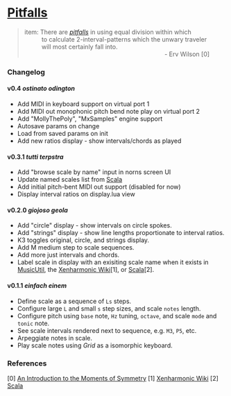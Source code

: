 # [Pitfalls](https://llllllll.co/t/pitfalls/37795)

>  item: There are [_pitfalls_](https://llllllll.co/t/pitfalls/37795) in using equal division within which
<br/>&nbsp;&nbsp;&nbsp;&nbsp;&nbsp;&nbsp;&nbsp;&nbsp;&nbsp;
> to calculate 2-interval-patterns which the unwary traveler
<br/>&nbsp;&nbsp;&nbsp;&nbsp;&nbsp;&nbsp;&nbsp;&nbsp;&nbsp;
> will most certainly fall into.
<br/>&nbsp;&nbsp;&nbsp;&nbsp;&nbsp;&nbsp;&nbsp;&nbsp;&nbsp;&nbsp;&nbsp;&nbsp;&nbsp;&nbsp;&nbsp;&nbsp;&nbsp;&nbsp;&nbsp;&nbsp;&nbsp;&nbsp;&nbsp;&nbsp;&nbsp;&nbsp;&nbsp;&nbsp;&nbsp;&nbsp;&nbsp;&nbsp;&nbsp;&nbsp;&nbsp;&nbsp;&nbsp;&nbsp;&nbsp;&nbsp;&nbsp;&nbsp;&nbsp;&nbsp;&nbsp;&nbsp;&nbsp;&nbsp;&nbsp;&nbsp;&nbsp;&nbsp;&nbsp;&nbsp;&nbsp;&nbsp;&nbsp;&nbsp;&nbsp;&nbsp;&nbsp;&nbsp;&nbsp;&nbsp;&nbsp;&nbsp;&nbsp;&nbsp;&nbsp;&nbsp;&nbsp;&nbsp;&nbsp;&nbsp;&nbsp;&nbsp;&nbsp;&nbsp;&nbsp;&nbsp;&nbsp;
>                                                  - Erv Wilson [0]

### Changelog

#### v0.4 _ostinato odington_

* Add MIDI in keyboard support on virtual port 1
* Add MIDI out monophonic pitch bend note play on virtual port 2
* Add "MollyThePoly", "MxSamples" engine support
* Autosave params on change
* Load from saved params on init
* Add new ratios display - show intervals/chords as played

#### v0.3.1 _tutti terpstra_

* Add "browse scale by name" input in norns screen UI
* Update named scales list from [Scala](http://www.huygens-fokker.org/docs/modename.html)
* Add initial pitch-bent MIDI out support (disabled for now)
* Display interval ratios on display.lua view

#### v0.2.0 _giojoso geola_

* Add "circle" display - show intervals on circle spokes.
* Add "strings" display - show line lengths proportionate to interval ratios.
* K3 toggles original, circle, and strings display.
* Add M medium step to scale sequences.
* Add more just intervals and chords.
* Label scale in display with an exisiting scale name when it exists in
  [MusicUtil](https://monome.org/docs/norns/api/modules/MusicUtil.html),
  the [Xenharmonic Wiki](https://en.xen.wiki/w/Main_Page)[1], or
  [Scala](http://www.huygens-fokker.org/docs/modename.html)[2].

#### v0.1.1 _einfach einem_

* Define scale as a sequence of `Ls` steps.
* Configure large `L` and small `s` step sizes, and scale `notes` length.
* Configure pitch using `base` note, `Hz` tuning, `octave`, and scale `mode` and `tonic` note.
* See scale intervals rendered next to sequence, e.g. `M3`, `P5`, etc.
* Arpeggiate notes in scale.
* Play scale notes using _Grid_ as a isomorphic keyboard.

### References

[0] [An Introduction to the Moments of Symmetry](http://anaphoria.com/wilsonintroMOS.html)
[1] [Xenharmonic Wiki](https://en.xen.wiki/w/Main_Page)
[2] [Scala](http://www.huygens-fokker.org/docs/modename.html)
